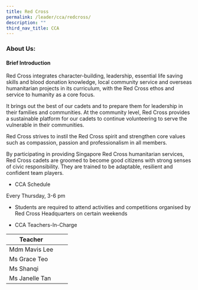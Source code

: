 ```yaml
---
title: Red Cross
permalink: /leader/cca/redcross/
description: ""
third_nav_title: CCA
---
```

### About Us:

#### Brief Introduction

Red Cross integrates character-building, leadership, essential life saving skills and blood donation knowledge, local community service and overseas humanitarian projects in its curriculum, with the Red Cross ethos and service to humanity as a core focus.

It brings out the best of our cadets and to prepare them for leadership in their families and communities. At the community level, Red Cross provides a sustainable platform for our cadets to continue volunteering to serve the vulnerable in their communities. 

Red Cross strives to instil the Red Cross spirit and strengthen core values such as compassion, passion and professionalism in all members.

By participating in providing Singapore Red Cross humanitarian services, Red Cross cadets are groomed to become good citizens with strong senses of civic responsibility. They are trained to be adaptable, resilient and confident team players. 

-	CCA Schedule

Every Thursday, 3-6 pm  
* Students are required to attend activities and competitions organised by Red Cross Headquarters on certain weekends

-	CCA Teachers-In-Charge



| Teacher | | |
| -------- | -------- | -------- |
| Mdm Mavis Lee     |   |     |
|Ms Grace Teo|
|Ms Shanqi|
|Ms Janelle Tan

